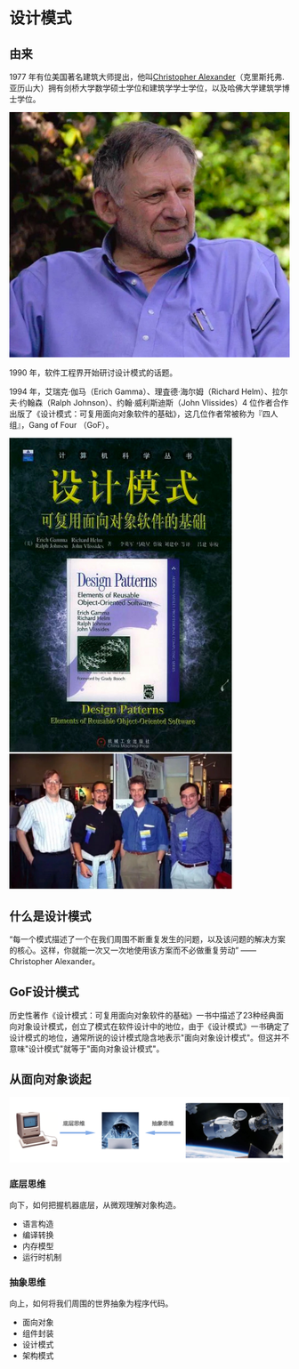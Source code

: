 # 设计模式
## 由来

1977 年有位美国著名建筑大师提出，他叫[Christopher Alexander](https://zh.wikipedia.org/wiki/%E5%85%8B%E9%87%8C%E6%96%AF%E6%89%98%E4%BD%9B%C2%B7%E4%BA%9A%E5%8E%86%E5%B1%B1%E5%A4%A7)（克里斯托弗.亚历山大）拥有剑桥大学数学硕士学位和建筑学学士学位，以及哈佛大学建筑学博士学位。

<img src="assets/Christopher_Alexander.jpg" alt="Christopher Alexander" />

1990 年，软件工程界开始研讨设计模式的话题。

1994 年，艾瑞克·伽马（Erich Gamma）、理査德·海尔姆（Richard Helm）、拉尔夫·约翰森（Ralph Johnson）、约翰·威利斯迪斯（John Vlissides）4 位作者合作出版了《设计模式：可复用面向对象软件的基础》，这几位作者常被称为『四人组』，Gang of Four （GoF）。

<img src="assets/design-patterns.jpg" alt="design-patterns" width="400" />

<img src="assets/gof.jpg" alt="Gang of Four" width="400" />

## 什么是设计模式
“每一个模式描述了一个在我们周围不断重复发生的问题，以及该问题的解决方案的核心。这样，你就能一次又一次地使用该方案而不必做重复劳动” ——Christopher Alexander。

## GoF设计模式
历史性著作《设计模式：可复用面向对象软件的基础》一书中描述了23种经典面向对象设计模式，创立了模式在软件设计中的地位，由于《设计模式》一书确定了设计模式的地位，通常所说的设计模式隐含地表示"面向对象设计模式"。但这并不意味"设计模式"就等于"面向对象设计模式"。

## 从面向对象谈起

<img src="assets/oop.png" alt="oop" width="600" />

### 底层思维

向下，如何把握机器底层，从微观理解对象构造。

- 语言构造
- 编译转换
- 内存模型
- 运行时机制

### 抽象思维

向上，如何将我们周围的世界抽象为程序代码。

- 面向对象
- 组件封装
- 设计模式
- 架构模式